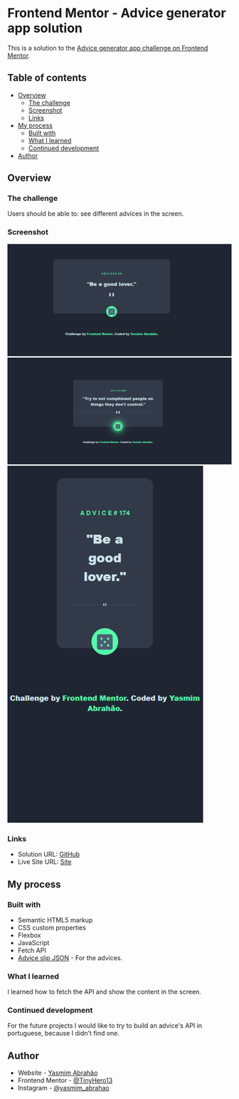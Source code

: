 # Frontend Mentor - Advice generator app solution

This is a solution to the [Advice generator app challenge on Frontend Mentor](https://www.frontendmentor.io/challenges/advice-generator-app-QdUG-13db).

## Table of contents

- [Overview](#overview)
  - [The challenge](#the-challenge)
  - [Screenshot](#screenshot)
  - [Links](#links)
- [My process](#my-process)
  - [Built with](#built-with)
  - [What I learned](#what-i-learned)
  - [Continued development](#continued-development)
- [Author](#author)

## Overview

### The challenge

Users should be able to: see different advices in the screen.


### Screenshot

![](./images/Screenshot2.png)
![](./images/Screenshot3.png)
![](./images/Screenshot1.png)

### Links

- Solution URL: [GitHub](https://github.com/TinyHero13/advice-generator.github.io)
- Live Site URL: [Site](https://tinyhero13.github.io/advice-generator.github.io/)

## My process

### Built with

- Semantic HTML5 markup
- CSS custom properties
- Flexbox
- JavaScript
- Fetch API
- [Advice slip JSON](https://api.adviceslip.com) - For the advices.

### What I learned

I learned how to fetch the API and show the  content in the screen.


### Continued development

For the future projects I would like to try to build an advice's API in portuguese, because I didn't find one.


## Author

- Website - [Yasmim Abrahão](https://www.your-site.com)
- Frontend Mentor - [@TinyHero13](https://www.frontendmentor.io/profile/yourusername)
- Instagram - [@yasmim_abrahao](https://www.twitter.com/yourusername)
